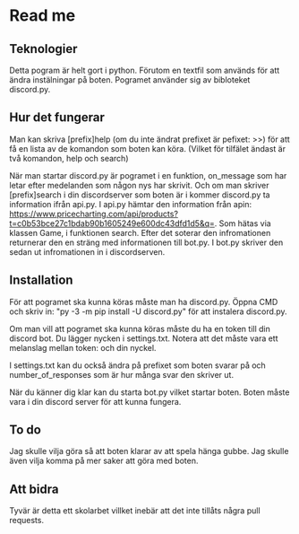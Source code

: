 # **Read me**

## Teknologier

Detta pogram är helt gort i python. Förutom en textfil som används för att ändra instälningar på boten. Pogramet använder sig av bibloteket discord.py.

## Hur det fungerar

Man kan skriva [prefix]help (om du inte ändrat prefixet är pefixet: >>) för att få en lista av de komandon som boten kan köra. (Vilket för tilfälet ändast är två komandon, help och search)

När man startar discord.py är pogramet i en funktion, on_message som har letar efter medelanden som någon nys har skrivit. Och om man skriver [prefix]search i din discordserver som boten är i kommer discord.py ta information ifrån api.py. I api.py hämtar den information från apin: https://www.pricecharting.com/api/products?t=c0b53bce27c1bdab90b1605249e600dc43dfd1d5&q=. Som hätas via klassen Game, i funktionen search. Efter det soterar den infromationen returnerar den en sträng med informationen till bot.py. I bot.py skriver den sedan ut infromationen in i discordserven.

## Installation

För att pogramet ska kunna köras måste man ha discord.py. Öppna CMD och skriv in: "py -3 -m pip install -U discord.py" för att instalera discord.py.

Om man vill att pogramet ska kunna köras måste du ha en token till din discord bot. Du lägger nycken i settings.txt. Notera att det måste vara ett melanslag mellan token: och din nyckel.

I settings.txt kan du också ändra på prefixet som boten svarar på och number_of_responses som är hur många svar den skriver ut.

När du känner dig klar kan du starta bot.py vilket startar boten. Boten måste vara i din discord server för att kunna fungera.

## To do

Jag skulle vilja göra så att boten klarar av att spela hänga gubbe. Jag skulle även vilja komma på mer saker att göra med boten.

## Att bidra

Tyvär är detta ett skolarbet villket inebär att det inte tillåts några pull requests.
